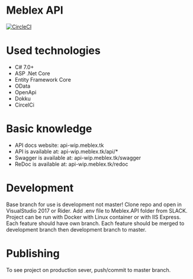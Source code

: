 # Meblex API

[![CircleCI](https://circleci.com/gh/mikart143/meblex-api-wip/tree/master.svg?style=svg)](https://circleci.com/gh/mikart143/meblex-api-wip/tree/master)

# Used technologies
  - C# 7.0+
  - ASP .Net Core
  - Entity Framework Core 
  - OData
  - OpenApi
  - Dokku
  - CircelCi

# Basic knowledge
  - API docs website: api-wip.meblex.tk
  - API is available at: api-wip.meblex.tk/api/*
  - Swagger is available at: api-wip.meblex.tk/swagger
  - ReDoc is available at: api-wip.meblex.tk/redoc

# Development
Base branch for use is development not master!
Clone repo and open in VisualStudio 2017 or Rider.
Add .env file to Meblex.API folder from SLACK.
Project can be run with Docker with Linux container or with IIS Express.
Each feature should have own branch. 
Each feature should be merged to development branch then development branch to master.

# Publishing
To see project on production sever, push/commit to master branch.

